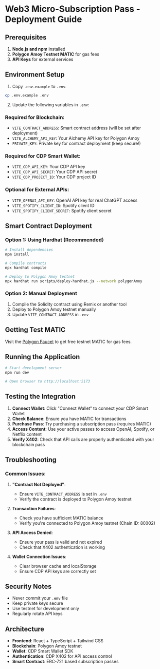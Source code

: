 # Web3 Micro-Subscription Pass - Deployment Guide

## Prerequisites

1. **Node.js and npm** installed
2. **Polygon Amoy Testnet MATIC** for gas fees
3. **API Keys** for external services

## Environment Setup

1. Copy `.env.example` to `.env`:
```bash
cp .env.example .env
```

2. Update the following variables in `.env`:

### Required for Blockchain:
- `VITE_CONTRACT_ADDRESS`: Smart contract address (will be set after deployment)
- `VITE_ALCHEMY_API_KEY`: Your Alchemy API key for Polygon Amoy
- `PRIVATE_KEY`: Private key for contract deployment (keep secure!)

### Required for CDP Smart Wallet:
- `VITE_CDP_API_KEY`: Your CDP API key
- `VITE_CDP_API_SECRET`: Your CDP API secret  
- `VITE_CDP_PROJECT_ID`: Your CDP project ID

### Optional for External APIs:
- `VITE_OPENAI_API_KEY`: OpenAI API key for real ChatGPT access
- `VITE_SPOTIFY_CLIENT_ID`: Spotify client ID
- `VITE_SPOTIFY_CLIENT_SECRET`: Spotify client secret

## Smart Contract Deployment

### Option 1: Using Hardhat (Recommended)
```bash
# Install dependencies
npm install

# Compile contracts
npx hardhat compile

# Deploy to Polygon Amoy testnet
npx hardhat run scripts/deploy-hardhat.js --network polygonAmoy
```

### Option 2: Manual Deployment
1. Compile the Solidity contract using Remix or another tool
2. Deploy to Polygon Amoy testnet manually
3. Update `VITE_CONTRACT_ADDRESS` in `.env`

## Getting Test MATIC

Visit the [Polygon Faucet](https://faucet.polygon.technology/) to get free testnet MATIC for gas fees.

## Running the Application

```bash
# Start development server
npm run dev

# Open browser to http://localhost:5173
```

## Testing the Integration

1. **Connect Wallet**: Click "Connect Wallet" to connect your CDP Smart Wallet
2. **Check Balance**: Ensure you have MATIC for transactions
3. **Purchase Pass**: Try purchasing a subscription pass (requires MATIC)
4. **Access Content**: Use your active passes to access OpenAI, Spotify, or Netflix content
5. **Verify X402**: Check that API calls are properly authenticated with your blockchain pass

## Troubleshooting

### Common Issues:

1. **"Contract Not Deployed"**: 
   - Ensure `VITE_CONTRACT_ADDRESS` is set in `.env`
   - Verify the contract is deployed to Polygon Amoy testnet

2. **Transaction Failures**:
   - Check you have sufficient MATIC balance
   - Verify you're connected to Polygon Amoy testnet (Chain ID: 80002)

3. **API Access Denied**:
   - Ensure your pass is valid and not expired
   - Check that X402 authentication is working

4. **Wallet Connection Issues**:
   - Clear browser cache and localStorage
   - Ensure CDP API keys are correctly set

## Security Notes

- Never commit your `.env` file
- Keep private keys secure
- Use testnet for development only
- Regularly rotate API keys

## Architecture

- **Frontend**: React + TypeScript + Tailwind CSS
- **Blockchain**: Polygon Amoy testnet
- **Wallet**: CDP Smart Wallet SDK
- **Authentication**: CDP X402 for API access control
- **Smart Contract**: ERC-721 based subscription passes
